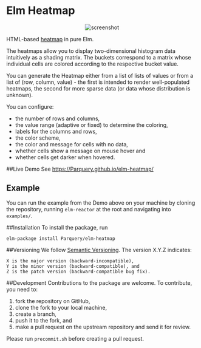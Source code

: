# Elm Heatmap

<p align="center">
  <img src="https://github.com/Parquery/elm-heatmap/screenshots/ex1.jpg?raw=true" alt="screenshot"/>
</p>

HTML-based [heatmap](https://en.wikipedia.org/wiki/Heat_map) in pure Elm.

The heatmaps allow you to display two-dimensional histogram data intuitively as a shading matrix. The buckets 
correspond to a matrix whose individual cells are colored according to the respective bucket value.

You can generate the Heatmap either from a list of lists of values or from a list of (row, column, value) - 
the first is intended to render well-populated heatmaps, the second for more sparse data (or data whose distribution 
is unknown).

You can configure:

* the number of rows and columns,
* the value range (adaptive or fixed) to determine the coloring,
* labels for the columns and rows,
* the color scheme,
* the color and message for cells with no data,
* whether cells show a message on mouse hover and
* whether cells get darker when hovered.

##Live Demo
See https://Parquery.github.io/elm-heatmap/

## Example
You can run the example from the Demo above on your machine by cloning the repository, running `elm-reactor` at the 
root and navigating into `examples/`.

##Installation
To install the package, run 

```elm-package install Parquery/elm-heatmap```


##Versioning
We follow [Semantic Versioning](https://semver.org/spec/v1.0.0.html). The version X.Y.Z indicates:

    X is the major version (backward-incompatible),
    Y is the minor version (backward-compatible), and
    Z is the patch version (backward-compatible bug fix).


##Development
Contributions to the package are welcome. To contribute, you need to:

1) fork the repository on GitHub, 
2) clone the fork to your local machine, 
3) create a branch,
4) push it to the fork, and
5) make a pull request on the upstream repository and send it for review.

Please run `precommit.sh` before creating a pull request.

